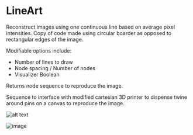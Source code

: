 # LineArt
Reconstruct images using one continuous line based on average pixel intensities.
Copy of code made using circular boarder as opposed to rectangular edges of the image.

Modifiable options include:
- Number of lines to draw
- Node spacing / Number of nodes
- Visualizer Boolean

Returns node sequence to reproduce the image.

Sequence to interface with modified cartesian 3D printer to dispense twine around pins on a canvas to reproduce the image.


![alt text](https://github.com/dillondornellas/LineArt/blob/main/draw_face.gif?raw=true)


![image](https://user-images.githubusercontent.com/59612532/127922236-7324cd2e-5a3d-40d1-bf4a-c34da2212417.png)
